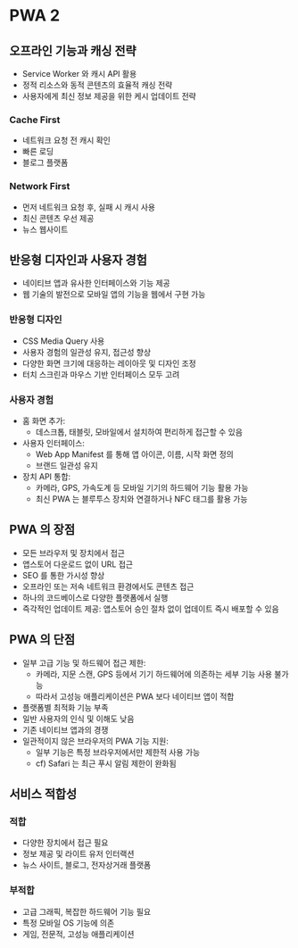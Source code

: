 # PWA 2

## 오프라인 기능과 캐싱 전략

- Service Worker 와 캐시 API 활용
- 정적 리소스와 동적 콘텐츠의 효율적 캐싱 전략
- 사용자에게 최신 정보 제공을 위한 케시 업데이트 전략

### Cache First

- 네트워크 요청 전 캐시 확인
- 빠른 로딩
- 블로그 플랫폼

### Network First

- 먼저 네트워크 요청 후, 실패 시 캐시 사용
- 최신 콘텐츠 우선 제공
- 뉴스 웹사이트

## 반응형 디자인과 사용자 경험

- 네이티브 앱과 유사한 인터페이스와 기능 제공
- 웹 기술의 발전으로 모바일 앱의 기능을 웹에서 구현 가능

### 반응형 디자인

- CSS Media Query 사용
- 사용자 경험의 일관성 유지, 접근성 향상
- 다양한 화면 크기에 대응하는 레이아웃 및 디자인 조정
- 터치 스크린과 마우스 기반 인터페이스 모두 고려

### 사용자 경험

- 홈 화면 추가:
  - 데스크톱, 태블릿, 모바일에서 설치하여 편리하게 접근할 수 있음
- 사용자 인터페이스:
  - Web App Manifest 를 통해 앱 아이콘, 이름, 시작 화면 정의
  - 브랜드 일관성 유지
- 장치 API 통합:
  - 카메라, GPS, 가속도계 등 모바일 기기의 하드웨어 기능 활용 가능
  - 최신 PWA 는 블루투스 장치와 연결하거나 NFC 태그를 활용 가능

## PWA 의 장점

- 모든 브라우저 및 장치에서 접근
- 앱스토어 다운로드 없이 URL 접근
- SEO 를 통한 가시성 향상
- 오프라인 또는 저속 네트워크 환경에서도 콘텐츠 접근
- 하나의 코드베이스로 다양한 플랫폼에서 실행
- 즉각적인 업데이트 제공: 앱스토어 승인 절차 없이 업데이트 즉시 배포할 수 있음

## PWA 의 단점

- 일부 고급 기능 및 하드웨어 접근 제한:
  - 카메라, 지문 스캔, GPS 등에서 기기 하드웨어에 의존하는 세부 기능 사용 불가능
  - 따라서 고성능 애플리케이션은 PWA 보다 네이티브 앱이 적합
- 플랫폼별 최적화 기능 부족
- 일반 사용자의 인식 및 이해도 낮음
- 기존 네이티브 앱과의 경쟁
- 일관적이지 않은 브라우저의 PWA 기능 지원:
  - 일부 기능은 특정 브라우저에서만 제한적 사용 가능
  - cf) Safari 는 최근 푸시 알림 제한이 완화됨

## 서비스 적합성

### 적합

- 다양한 장치에서 접근 필요
- 정보 제공 및 라이트 유저 인터랙션
- 뉴스 사이트, 블로그, 전자상거래 플랫폼

### 부적합

- 고급 그래픽, 복잡한 하드웨어 기능 필요
- 특정 모바일 OS 기능에 의존
- 게임, 전문적, 고성능 애플리케이션
